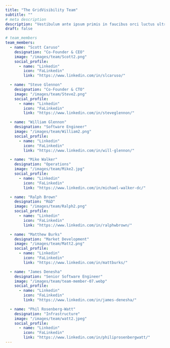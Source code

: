 ```yaml
---
title: "The GridVisibility Team"
subtitle: ""
# meta description
description: "Vestibulum ante ipsum primis in faucibus orci luctus ultrices posuere cubilia Curae Donec"
draft: false

# team_members
team_members:
  - name: "Scott Caruso"
    designation: "Co-Founder & CEO"
    image: "/images/team/Scott2.png"
    social_profile:
      - name: "Linkedin"
        icon: "FaLinkedin"
        link: "https://www.linkedin.com/in/slcaruso/"

  - name: "Steve Glennon"
    designation: "Co-Founder & CTO"
    image: "/images/team/Steve2.png"
    social_profile:
      - name: "Linkedin"
        icon: "FaLinkedin"
        link: "https://www.linkedin.com/in/steveglennon/"

  - name: "William Glennon"
    designation: "Software Engineer"
    image: "/images/team/William2.png"
    social_profile:
      - name: "Linkedin"
        icon: "FaLinkedin"
        link: "https://www.linkedin.com/in/will-glennon/"

  - name: "Mike Walker"
    designation: "Operations"
    image: "/images/team/Mike2.jpg"
    social_profile:
      - name: "Linkedin"
        icon: "FaLinkedin"
        link: "https://www.linkedin.com/in/michael-walker-dc/"

  - name: "Ralph Brown"
    designation: "R&D"
    image: "/images/team/Ralph2.png"
    social_profile:
      - name: "Linkedin"
        icon: "FaLinkedin"
        link: "https://www.linkedin.com/in/ralphwbrown/"

  - name: "Matthew Burks"
    designation: "Market Development"
    image: "/images/team/Matt2.png"
    social_profile:
      - name: "Linkedin"
        icon: "FaLinkedin"
        link: "https://www.linkedin.com/in/mattburks/"

  - name: "James Denesha"
    designation: "Senior Software Engineer"
    image: "/images/team/team-member-07.webp"
    social_profile:
      - name: "Linkedin"
        icon: "FaLinkedin"
        link: "https://www.linkedin.com/in/james-denesha/"

  - name: "Phil Rosenberg-Watt"
    designation: "Infrastructure"
    image: "/images/team/watt2.jpeg"
    social_profile:
      - name: "Linkedin"
        icon: "FaLinkedin"
        link: "https://www.linkedin.com/in/philiprosenbergwatt/"
---
```

